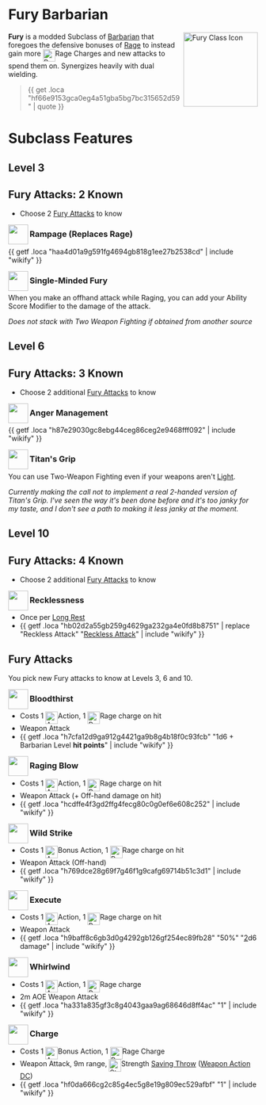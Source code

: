 # Fury Barbarian

<img align="right" alt="Fury Class Icon" height="150" src="images/ClassIcons/Fury.png" />

**Fury** is a modded Subclass of [Barbarian](https://bg3.wiki/wiki/Barbarian) that foregoes the defensive bonuses of [Rage](https://bg3.wiki/wiki/Rage) to instead gain more <img src="https://bg3.wiki/w/images/thumb/d/d6/Rage_Charges_Icons.png/27px-Rage_Charges_Icons.png" height="25" align="top" alt="RageCharges" />Rage Charges and new attacks to spend them on. Synergizes heavily with dual wielding.

> {{ get .loca "hf66e9153gca0eg4a51gba5bg7bc315652d59" | quote }}

</h3>

# Subclass Features

## Level 3

## Fury Attacks: 2 Known
- Choose 2 [Fury Attacks](#fury-attacks) to know

<img src="https://bg3.wiki/w/images/6/68/Frenzy_Icon.webp" height="40" align="left" alt="" />

### Rampage (Replaces Rage)

{{ getf .loca "haa4d01a9g591fg4694gb818g1ee27b2538cd" | include "wikify" }}


<img src="https://bg3.wiki/w/images/7/7e/Fighting_Style_Two_Weapon_Icon.png" height="40" align="left" alt="" />

### Single-Minded Fury

When you make an offhand attack while Raging, you can add your Ability Score Modifier to the damage of the attack.

*Does not stack with Two Weapon Fighting if obtained from another source*


## Level 6

## Fury Attacks: 3 Known
- Choose 2 additional [Fury Attacks](#fury-attacks) to know


<img src="https://bg3.wiki/w/images/e/e5/Mindless_Rage_Icon.webp" height="40" align="left" alt="" />

### Anger Management

{{ getf .loca "h87e29030gc8ebg44ceg86ceg2e9468fff092" | include "wikify" }}


<img src="https://bg3.wiki/w/images/0/0f/Dual_Wielder_Icon.webp" height="40" align="left" alt="" />

### Titan's Grip

You can use Two-Weapon Fighting even if your weapons aren't [Light](https://bg3.wiki/wiki/Light_(Weapon_Property)).

*Currently making the call not to implement a real 2-handed version of Titan's Grip. I've seen the way it's been done before and it's too janky for my taste, and I don't see a path to making it less janky at the moment.*

## Level 10

## Fury Attacks: 4 Known
- Choose 2 additional [Fury Attacks](#fury-attacks) to know

<img src="https://bg3.wiki/w/images/6/69/Reckless_Warcry_Icon.webp" height="40" align="left" alt="" />

### Recklessness

- Once per [Long Rest](https://bg3.wiki/wiki/Long_Rest)
- {{ getf .loca "hb02d2a55gb259g4629ga232ga4e0fd8b8751" | replace "Reckless Attack" "[Reckless Attack](https://bg3.wiki/wiki/Reckless_Attack)" | include "wikify" }}

## Fury Attacks

You pick new Fury attacks to know at Levels 3, 6 and 10.

<img src="https://bg3.wiki/w/images/b/bb/Action_SacrificeToLoviatar.png" height="40" align="left" alt="" />

### Bloodthirst
- Costs 1 <img src="https://bg3.wiki/w/images/f/f2/Action_Icon.png" height="25" align="top" alt="ActionPoint" />Action, 1 <img src="https://bg3.wiki/w/images/thumb/d/d6/Rage_Charges_Icons.png/27px-Rage_Charges_Icons.png" height="25" align="top" alt="RageCharges" />Rage charge on hit
- Weapon Attack
- {{ getf .loca "h7cfa12d9ga912g4421ga9b8g4b18f0c93fcb" "1d6 + Barbarian Level **hit points**" | include "wikify" }}


<img src="https://bg3.wiki/w/images/1/12/Action_Barbarian_FrenziedStrike.png" height="40" align="left" alt="" />

### Raging Blow
- Costs 1 <img src="https://bg3.wiki/w/images/f/f2/Action_Icon.png" height="25" align="top" alt="ActionPoint" />Action, 1 <img src="https://bg3.wiki/w/images/thumb/d/d6/Rage_Charges_Icons.png/27px-Rage_Charges_Icons.png" height="25" align="top" alt="RageCharges" />Rage charge on hit
- Weapon Attack (+ Off-hand damage on hit)
- {{ getf .loca "hcdffe4f3gd2ffg4fecg80c0g0ef6e608c252" | include "wikify" }}


<img src="https://bg3.wiki/w/images/d/d8/Slash_Icon.webp" height="40" align="left" alt="" />

### Wild Strike
- Costs 1 <img src="https://bg3.wiki/w/images/c/c9/Bonus_Action_Icon.png" height="25" align="top" alt="ActionPoint" />Bonus Action, 1 <img src="https://bg3.wiki/w/images/thumb/d/d6/Rage_Charges_Icons.png/27px-Rage_Charges_Icons.png" height="25" align="top" alt="RageCharges" />Rage charge on hit
- Weapon Attack (Off-hand)
- {{ getf .loca "h769dce28g69f7g46f1g9cafg69714b51c3d1" | include "wikify" }}


<img src="https://bg3.wiki/w/images/4/4c/Divine_Strike_Weapon_Melee_Icon.webp" height="40" align="left" alt="" />

### Execute
- Costs 1 <img src="https://bg3.wiki/w/images/f/f2/Action_Icon.png" height="25" align="top" alt="ActionPoint" />Action, 1 <img src="https://bg3.wiki/w/images/thumb/d/d6/Rage_Charges_Icons.png/27px-Rage_Charges_Icons.png" height="25" align="top" alt="RageCharges" />Rage charge on hit
- Weapon Attack
- {{ getf .loca "h9baff8c6gb3d0g4292gb126gf254ec89fb28" "50%" "[2](## 'Proficiency Bonus')d6 damage" | include "wikify" }}


<img src="https://bg3.wiki/w/images/9/90/Whirlwind_Attack_Icon.webp" height="40" align="left" alt="" />

### Whirlwind
- Costs 1 <img src="https://bg3.wiki/w/images/f/f2/Action_Icon.png" height="25" align="top" alt="ActionPoint" />Action, 1 <img src="https://bg3.wiki/w/images/thumb/d/d6/Rage_Charges_Icons.png/27px-Rage_Charges_Icons.png" height="25" align="top" alt="RageCharges" />Rage charge
- 2m AOE Weapon Attack
- {{ getf .loca "ha331a835gf3c8g4043gaa9ag68646d8ff4ac" "1" | include "wikify" }}

<img src="images/ControllerIcons/skills_png/Action_Rush.png" height="40" align="left" alt="" />

### Charge
- Costs 1 <img src="https://bg3.wiki/w/images/c/c9/Bonus_Action_Icon.png" height="25" align="top" alt="ActionPoint" />Bonus Action, 1 <img src="https://bg3.wiki/w/images/thumb/d/d6/Rage_Charges_Icons.png/27px-Rage_Charges_Icons.png" height="25" align="top" alt="RageCharges" />Rage Charge
- Weapon Attack, 9m range, <img src="https://bg3.wiki/w/images/thumb/4/43/Strength_Small_Icon.png/50px-Strength_Small_Icon.png" height="25" align="top" alt="Strength" />Strength [Saving Throw](https://bg3.wiki/wiki/Saving_Throw) ([Weapon Action DC](https://bg3.wiki/wiki/Dice_rolls#Save_DCs))
- {{ getf .loca "hf0da666cg2c85g4ec5g8e19g809ec529afbf" "1" | include "wikify" }}